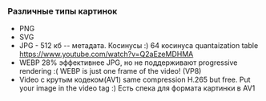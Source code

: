 ### Различные типы картинок

- PNG
- SVG
- JPG - 512 кб -- метадата. Косинусы :) 64 косинуса quantaization table
  https://www.youtube.com/watch?v=Q2aEzeMDHMA
- WEBP 28% эффективнее JPG, но не поддерживают progressive rendering :(
  WEBP is just one frame of the video! (VP8)
- Video c крутым кодеком(AV1) same compression H.265 but free. Put your image in the video tag :) Есть спека для формата картинки в AV1

